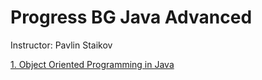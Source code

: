 # Progress BG Java Advanced

Instructor: Pavlin Staikov

[1. Object Oriented Programming in Java](L1Exercises/README.md)